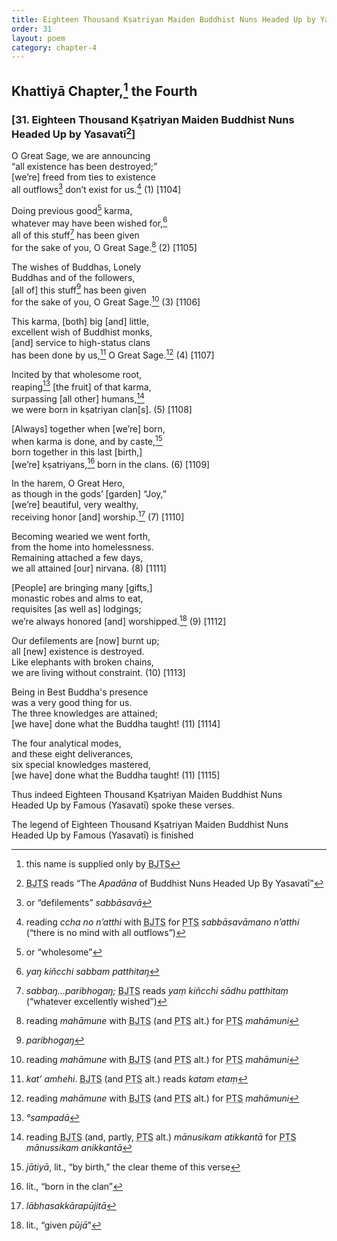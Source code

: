 ```yaml
---
title: Eighteen Thousand Kṣatriyan Maiden Buddhist Nuns Headed Up by Yasavatī
order: 31
layout: poem
category: chapter-4
---
```


## Khattiyā Chapter,[^1] the Fourth

### \[31. Eighteen Thousand Kṣatriyan Maiden Buddhist Nuns Headed Up by Yasavatī[^2]\]

O Great Sage, we are announcing  
“all existence has been destroyed;”  
\[we’re\] freed from ties to existence  
all outflows[^3] don’t exist for us.[^4] (1) \[1104\]

Doing previous good[^5] karma,  
whatever may have been wished for,[^6]  
all of this stuff[^7] has been given  
for the sake of you, O Great Sage.[^8] (2) \[1105\]

The wishes of Buddhas, Lonely  
Buddhas and of the followers,  
\[all of\] this stuff[^9] has been given  
for the sake of you, O Great Sage.[^10] (3) \[1106\]

This karma, \[both\] big \[and\] little,  
excellent wish of Buddhist monks,  
\[and\] service to high-status clans  
has been done by us,[^11] O Great Sage.[^12] (4) \[1107\]

Incited by that wholesome root,  
reaping[^13] \[the fruit\] of that karma,  
surpassing \[all other\] humans,[^14]  
we were born in kṣatriyan clan\[s\]. (5) \[1108\]

\[Always\] together when \[we’re\] born,  
when karma is done, and by caste,[^15]  
born together in this last \[birth,\]  
\[we’re\] kṣatriyans,[^16] born in the clans. (6) \[1109\]

In the harem, O Great Hero,  
as though in the gods’ \[garden\] “Joy,”  
\[we’re\] beautiful, very wealthy,  
receiving honor \[and\] worship.[^17] (7) \[1110\]

Becoming wearied we went forth,  
from the home into homelessness.  
Remaining attached a few days,  
we all attained \[our\] nirvana. (8) \[1111\]

\[People\] are bringing many \[gifts,\]  
monastic robes and alms to eat,  
requisites \[as well as\] lodgings;  
we’re always honored \[and\] worshipped.[^18] (9) \[1112\]

Our defilements are \[now\] burnt up;  
all \[new\] existence is destroyed.  
Like elephants with broken chains,  
we are living without constraint. (10) \[1113\]

Being in Best Buddha's presence  
was a very good thing for us.  
The three knowledges are attained;  
\[we have\] done what the Buddha taught! (11) \[1114\]

The four analytical modes,  
and these eight deliverances,  
six special knowledges mastered,  
\[we have\] done what the Buddha taught! (11) \[1115\]

Thus indeed Eighteen Thousand Kṣatriyan Maiden Buddhist Nuns  
Headed Up by Famous (Yasavatī) spoke these verses.

The legend of Eighteen Thousand Kṣatriyan Maiden Buddhist Nuns  
Headed Up by Famous (Yasavatī) is finished

[^1]: this name is supplied only by <abbr title="Buddha Jayanthi Tripitaka Series">BJTS</abbr>

[^2]: <abbr title="Buddha Jayanthi Tripitaka Series">BJTS</abbr> reads “The *Apadāna* of Buddhist Nuns Headed Up By Yasavatī”

[^3]: or “defilements” *sabbāsavā*

[^4]: reading *<span class="diacritics" data-state="on">c</span><span class="no-diacritics" data-state="off">ch</span>a no n’atthi* with <abbr title="Buddha Jayanthi Tripitaka Series">BJTS</abbr> for <abbr title="Pali Text Society">PTS</abbr> *sabbāsavāmano n’atthi* (“there is no mind with all outflows”)

[^5]: or “wholesome”

[^6]: *yaŋ kiñ<span class="diacritics" data-state="on">c</span><span class="no-diacritics" data-state="off">ch</span>i sabbam patthitaŋ*

[^7]: *sabbaŋ…paribhogaŋ;* <abbr title="Buddha Jayanthi Tripitaka Series">BJTS</abbr> reads *yaṃ kiñ<span class="diacritics" data-state="on">c</span><span class="no-diacritics" data-state="off">ch</span>i sādhu patthitaṃ* (“whatever excellently wished”)

[^8]: reading *mahāmune* with <abbr title="Buddha Jayanthi Tripitaka Series">BJTS</abbr> (and <abbr title="Pali Text Society">PTS</abbr> alt.) for <abbr title="Pali Text Society">PTS</abbr> *mahāmuni*

[^9]: *paribhogaŋ*

[^10]: reading *mahāmune* with <abbr title="Buddha Jayanthi Tripitaka Series">BJTS</abbr> (and <abbr title="Pali Text Society">PTS</abbr> alt.) for <abbr title="Pali Text Society">PTS</abbr> *mahāmuni*

[^11]: *kat’ amhehi*. <abbr title="Buddha Jayanthi Tripitaka Series">BJTS</abbr> (and <abbr title="Pali Text Society">PTS</abbr> alt.) reads *katam etaṃ*

[^12]: reading *mahāmune* with <abbr title="Buddha Jayanthi Tripitaka Series">BJTS</abbr> (and <abbr title="Pali Text Society">PTS</abbr> alt.) for <abbr title="Pali Text Society">PTS</abbr> *mahāmuni*

[^13]: *°sampadā*

[^14]: reading <abbr title="Buddha Jayanthi Tripitaka Series">BJTS</abbr> (and, partly, <abbr title="Pali Text Society">PTS</abbr> alt.) *mānusikam atikkantā* for <abbr title="Pali Text Society">PTS</abbr> *mānussikam anikkantā*

[^15]: *jātiyā*, lit., “by birth,” the clear theme of this verse

[^16]: lit., “born in the clan”

[^17]: *lābhasakkārapūjitā*

[^18]: lit., “given *pūjā*”
